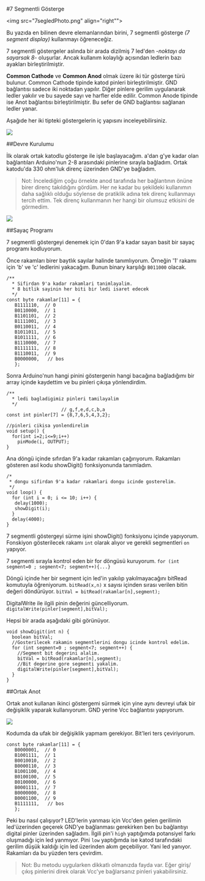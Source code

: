 #7 Segmentli Gösterge

<img src="7segledPhoto.png" align="right"">

Bu yazıda en bilinen devre elemanlarından birini, 7 segmentli gösterge *(7 segment display)* kullanmayı öğreneceğiz.

7 segmentli göstergeler aslında bir arada dizilmiş 7 led'den *-noktayı da sayarsak 8*- oluşurlar. Ancak kullanım kolaylığı açısından ledlerin bazı ayakları birleştirilmiştir.

**Common Cathode** ve **Common Anod** olmak üzere iki tür gösterge türü bulunur. Common Cathode tipinde katod pinleri birleştirilmiştir. GND bağlantısı sadece iki noktadan yapılır. Diğer pinlere gerilim uygulanarak ledler yakılır ve bu sayede sayı ve harfler elde edilir. Common Anode tipinde ise Anot bağlantısı birleştirilmiştir. Bu sefer de GND bağlantısı sağlanan ledler yanar.

Aşağıde her iki tipteki göstergelerin iç yapısını inceleyebilirsiniz.

<img src="7segled.gif">

##Devre Kurulumu

İlk olarak ortak katodlu gösterge ile işle başlayacağım. a'dan g'ye kadar olan bağlantıları Arduino'nun 2-8 arasındaki pinlerine sırayla bağladım. Ortak katodu'da 330 ohm'luk direnç üzerinden GND'ye bağladım.

>Not: İncelediğim çoğu örnekte anod tarafında her bağlantının önüne birer direnç takıldığını gördüm. Her ne kadar bu şekildeki kullanımın daha sağlıklı olduğu söylense de pratiklik adına tek direnç kullanmayı tercih ettim. Tek direnç kullanmanın her hangi bir olumsuz etkisini de görmedim. 

<img src="7segled-ortak-katot_bb.png">

##Sayaç Programı

7 segmentli göstergeyi denemek için 0'dan 9'a kadar sayan basit bir sayaç programı kodluyorum. 

Önce rakamları birer baytlık sayılar halinde tanımlıyorum. Örneğin '1' rakamı için 'b' ve 'c' ledlerini yakacağım. Bunun binary karşılığı `B011000` olacak.

````
/**
  * Sifirdan 9'a kadar rakamlari tanimlayalim.
  * 8 bitlik sayinin her biti bir ledi isaret edecek
  */
const byte rakamlar[11] = {
   B1111110,  // 0
   B0110000,  // 1
   B1101101,  // 2
   B1111001,  // 3
   B0110011,  // 4
   B1011011,  // 5
   B1011111,  // 6
   B1110000,  // 7
   B1111111,  // 8
   B1110011,  // 9
   B0000000,   // bos
   };
````

Sonra Arduino'nun hangi pinini göstergenin hangi bacağına bağladığımı bir array içinde kaydettim ve bu pinleri çıkışa yönlendirdim.

````
/**
  * ledi bagladigimiz pinleri tamilayalim
  */
                    // g,f,e,d,c,b,a    
const int pinler[7] = {8,7,6,5,4,3,2}; 

//pinleri cikisa yonlendirelim
void setup() {
  for(int i=2;i<=9;i++)
    pinMode(i, OUTPUT);  
}

````

Ana döngü içinde sıfırdan 9'a kadar rakamları çağırıyorum. Rakamları gösteren asıl kodu showDigit() fonksiyonunda tanımladım.

````
/*
 * dongu sifirdan 9'a kadar rakamlari dongu icinde gosterelim.
 */
void loop() {
  for (int i = 0; i <= 10; i++) {
   delay(1000);
   showDigit(i); 
  }
  delay(4000);
}

````

7 segmentli göstergeyi sürme işini showDigit() fonksiyonu içinde yapıyorum. Fonskiyon gösterilecek rakamı `int` olarak alıyor ve gerekli segmentleri `on` yapıyor.

7 segmenti sırayla kontrol eden bir for döngüsü kuruyorum.
`for (int segment=0 ; segment<7; segment++){...}`

Döngü içinde her bir segment için led'in yakılıp yakılmayacağını bitRead komutuyla öğreniyorum. `bitRead(x,n)` x sayısı içinden sırası verilen bitin değeri döndürüyor. 
`bitVal = bitRead(rakamlar[n],segment);`

DigitalWrite ile ilgili pinin değerini güncelliyorum.
`digitalWrite(pinler[segment],bitVal);`

Hepsi bir arada aşağıdaki gibi görünüyor.


````
void showDigit(int n) {
  boolean bitVal;
  //Gosterilecek rakamin segmentlerini dongu icinde kontrol edelim.
  for (int segment=0 ; segment<7; segment++) {
    //Segment bit degerini alalim.  
    bitVal = bitRead(rakamlar[n],segment);
    //Bit degerine gore segmenti yakalim.
    digitalWrite(pinler[segment],bitVal);
  }
}
````
##Ortak Anot

Ortak anot kullanan ikinci göstergemi sürmek için yine aynı devreyi ufak bir değişiklik yaparak kullanıyorum. GND yerine Vcc bağlantısı yapıyorum. 

<img src="7segled-ortak-anot_bb.png">

Kodumda da ufak bir değişiklik yapmam gerekiyor. Bit'leri ters çeviriyorum.

````
const byte rakamlar[11] = {
   B0000001,  // 0
   B1001111,  // 1
   B0010010,  // 2
   B0000110,  // 3
   B1001100,  // 4
   B0100100,  // 5
   B0100000,  // 6
   B0001111,  // 7
   B0000000,  // 8
   B0001100,  // 9
   B1111111,   // bos
   };
````

Peki bu nasıl çalışıyor? LED'lerin yanması için Vcc'den gelen gerilimin led'üzerinden geçerek GND'ye bağlanması gerekirken ben bu bağlantıyı digital pinler üzerinden sağladım. İlgili pin'i `high` yaptığımda potansiyel farkı oluşmadığı için led yanmıyor. Pini `low` yaptığımda ise katod tarafındaki gerilim düşük kaldığı için led üzerinden akım geçebiliyor. Yani led yanıyor. Rakamları da bu yüzden ters çevirdim.

>Not: Bu metodu uygularken dikkatlı olmanızda fayda var. Eğer giriş/çıkış pinlerini direk olarak Vcc'ye bağlarsanız pinleri yakabilirsiniz.

